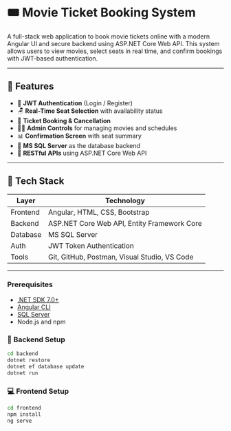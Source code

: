 # 🎟️ Movie Ticket Booking System

A full-stack web application to book movie tickets online with a modern Angular UI and secure backend using ASP.NET Core Web API. This system allows users to view movies, select seats in real time, and confirm bookings with JWT-based authentication.

---

## 📌 Features

- 🔐 **JWT Authentication** (Login / Register)
- 🪑 **Real-Time Seat Selection** with availability status
- 🎫 **Ticket Booking & Cancellation**
- 👨‍💻 **Admin Controls** for managing movies and schedules
- 📊 **Confirmation Screen** with seat summary
- 💾 **MS SQL Server** as the database backend
- 🔄 **RESTful APIs** using ASP.NET Core Web API

---

## 🧱 Tech Stack

| Layer       | Technology                         |
|-------------|------------------------------------|
| Frontend    | Angular, HTML, CSS, Bootstrap      |
| Backend     | ASP.NET Core Web API, Entity Framework Core |
| Database    | MS SQL Server                      |
| Auth        | JWT Token Authentication           |
| Tools       | Git, GitHub, Postman, Visual Studio, VS Code |

---

### Prerequisites

- [.NET SDK 7.0+](https://dotnet.microsoft.com/download)
- [Angular CLI](https://angular.io/cli)
- [SQL Server](https://www.microsoft.com/en-us/sql-server/sql-server-downloads)
- Node.js and npm

### 🔧 Backend Setup

```bash
cd backend
dotnet restore
dotnet ef database update
dotnet run
```

### 💻 Frontend Setup
```bash
cd frontend
npm install
ng serve
```

